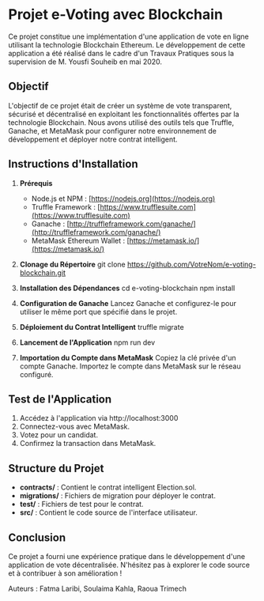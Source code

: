 # Projet e-Voting avec Blockchain

Ce projet constitue une implémentation d'une application de vote en ligne utilisant la technologie Blockchain Ethereum. Le développement de cette application a été réalisé dans le cadre d'un Travaux Pratiques sous la supervision de M. Yousfi Souheib en mai 2020.

## Objectif

L'objectif de ce projet était de créer un système de vote transparent, sécurisé et décentralisé en exploitant les fonctionnalités offertes par la technologie Blockchain. Nous avons utilisé des outils tels que Truffle, Ganache, et MetaMask pour configurer notre environnement de développement et déployer notre contrat intelligent.

## Instructions d'Installation

1. **Prérequis**
   - Node.js et NPM : [https://nodejs.org](https://nodejs.org)
   - Truffle Framework : [https://www.trufflesuite.com](https://www.trufflesuite.com)
   - Ganache : [http://truffleframework.com/ganache/](http://truffleframework.com/ganache/)
   - MetaMask Ethereum Wallet : [https://metamask.io/](https://metamask.io/)

2. **Clonage du Répertoire**
   git clone https://github.com/VotreNom/e-voting-blockchain.git

3. **Installation des Dépendances**
    cd e-voting-blockchain
    npm install

4. **Configuration de Ganache**
Lancez Ganache et configurez-le pour utiliser le même port que spécifié dans le projet.

5. **Déploiement du Contrat Intelligent**
    truffle migrate

6. **Lancement de l'Application**
    npm run dev

7. **Importation du Compte dans MetaMask**
Copiez la clé privée d'un compte Ganache.
Importez le compte dans MetaMask sur le réseau configuré.

## Test de l'Application
1. Accédez à l'application via http://localhost:3000
2. Connectez-vous avec MetaMask.
3. Votez pour un candidat.
4. Confirmez la transaction dans MetaMask.

## Structure du Projet
- **contracts/** : Contient le contrat intelligent Election.sol.
- **migrations/** : Fichiers de migration pour déployer le contrat.
- **test/** : Fichiers de test pour le contrat.
- **src/** : Contient le code source de l'interface utilisateur.


## Conclusion
Ce projet a fourni une expérience pratique dans le développement d'une application de vote décentralisée. N'hésitez pas à explorer le code source et à contribuer à son amélioration !

Auteurs : Fatma Laribi, Soulaima Kahla, Raoua Trimech
